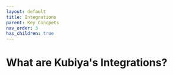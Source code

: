 ```yaml
---
layout: default
title: Integrations
parent: Key Concpets
nav_order: 3
has_children: true
---
```

# What are Kubiya's Integrations?